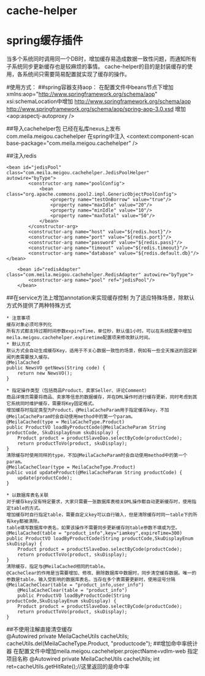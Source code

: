 # cache-helper
spring缓存插件
==============
当多个系统同时调用同一个DB时，增加缓存易造成数据一致性问题，而通知所有子系统同步更新缓存也是较麻烦的事情。
cache-helper的目的是封装缓存的使用，各系统间只需要简易配置就实现了缓存的操作。

#使用方式：
##spring容器支持aop：
	在配置文件中beans节点下增加  xmlns:aop="http://www.springframework.org/schema/aop"
	xsi:schemaLocation中增加 http://www.springframework.org/schema/aop  		http://www.springframework.org/schema/aop/spring-aop-3.0.xsd
	增加 <aop:aspectj-autoproxy />

##导入cachehelper包
	已经在私库nexus上发布 com.meila.meigou.cachehelper 
	在spring中注入 <context:component-scan base-package="com.meila.meigou.cachehelper" />

##注入redis
```	
<bean id="jedisPool" class="com.meila.meigou.cachehelper.JedisPoolHelper" autowire="byType">
        <constructor-arg name="poolConfig">
            <bean class="org.apache.commons.pool2.impl.GenericObjectPoolConfig">
                <property name="testOnBorrow" value="true"/>
                <property name="maxIdle" value="20"/>
                <property name="minIdle" value="10"/>
                <property name="maxTotal" value="50"/>
            </bean>
        </constructor-arg>
        <constructor-arg name="host" value="${redis.host}"/>
        <constructor-arg name="port" value="${redis.port}"/>
        <constructor-arg name="password" value="${redis.pass}"/>
        <constructor-arg name="timeout" value="${redis.timeout}"/>
        <constructor-arg name="database" value="${redis.default.db}"/>
</bean>
    
    <bean id="redisAdapter" class="com.meila.meigou.cachehelper.RedisAdapter" autowire="byType">
        <constructor-arg name="pool" ref="jedisPool"/>
    </bean>
```
##在service方法上增加annotation来实现缓存控制
	为了适应特殊场景，除默认方式外提供了两种特殊方式
	
	* 注意事项
	缓存对象必须可序列化
	所有方式都支持过期时间参数expireTime，单位秒，默认值1小时。可以在系统配置中增加meila.meigou.cachehelper.expiretime配置项来修改默认时间。
	* 默认方式
	默认方式会自动生成缓存Key，适用于不关心数据一致性的场景，例如有一些全天推送的固定新闻列表需要放入缓存。
	@MeilaCached
	public NewsVO getNews(String code) {
	    return new NewsVO();
	}
	
	* 指定操作类型（包括商品Product、卖家Seller、评论Comment）
	商品详情页需要将商品、卖家等信息的数据缓存，并在DML操作时进行缓存更新，同时考虑到其它系统同时维护缓存，需要将Key固定格式。
	增加缓存时指定类型为Product，@MeilaCacheParam用于指定缓存key，不加@MeilaCacheParam时会自动使用method中的第一个param。
	@MeilaCached(type = MeilaCacheType.Product)
	public ProductVO loadByProductCode(@MeilaCacheParam String productCode, SkuDisplayEnum skuDisplay) {
		Product product = productSlaveDao.selectByCode(productCode);
		return productToVo(product, skuDisplay);
	}
	清除缓存时使用同样的type，不加@MeilaCacheParam时会自动使用method中的第一个param。
	@MeilaCacheClear(type = MeilaCacheType.Product)
	public void updateProduct(@MeilaCacheParam String productCode) {
		update(productCode);
	}

	* 以数据库表名关联
	对于缓存key没有特定要求，大家只需要一张数据库表相关DML操作都自动更新缓存时，使用指定table的方式。
	增加缓存时自行指定table，需要自定义key可以自行输入，但是清除缓存时同一table下的所有key都被清除。
	table填写数据库中表名，如果该操作不需要同步更新缓存则table参数不填或为空。
	@MeilaCached(table = "product_info",key="iamkey",expireTime=300)
	public ProductVO loadByProductCode(String productCode,SkuDisplayEnum skuDisplay) {
	    Product product = productSlaveDao.selectByCode(productCode);
	    return productToVo(product, skuDisplay);
	}
	清除缓存，指定与@MeilaCached相同的table。
	@CacheClear的作用是当需要增加、修改、删除数据库中数据时，同步清空缓存数据。唯一的参数是table，输入受影响的数据库表名，当存在多个表需要更新时，使用逗号分隔     @MeilaCacheClear(table = "product_info,user_info")
    	@MeilaCacheClear(table = "product_info")
    	public ProductVO loadByProductCode(String productCode,SkuDisplayEnum skuDisplay) {
	    Product product = productSlaveDao.selectByCode(productCode);
	    return productToVo(product, skuDisplay);
	}

##不使用注解直接清空缓存	
	@Autowired
	private MeilaCacheUtils cacheUtils;
	cacheUtils.del(MeilaCacheType.Product, "productcode");
##增加命中率统计器
	在配置文件中增加meila.meigou.cachehelper.projectName=vdlm-web 指定项目名称
	@Autowired
    	private MeilaCacheUtils cacheUtils;
	int ret=cacheUtils.getHitRate();//这里返回的是命中率
